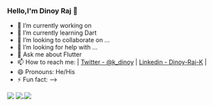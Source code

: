 ### Hello,I'm Dinoy Raj 👋





- 🔭 I’m currently working on 
- 🌱 I’m currently learning Dart
- 👯 I’m looking to collaborate on ...
- 🤔 I’m looking for help with ...
- 💬 Ask me about Flutter
- 📫 How to reach me: 
| [Twitter - @k_dinoy](https://twitter.com/k_dinoy) |  [Linkedin - Dinoy-Raj-K](https://www.linkedin.com/in/dinoy-raj-k-609542194/) |
- 😄 Pronouns: He/His
- ⚡ Fun fact: 
-->






<img align="center" src="https://github-readme-stats.vercel.app/api?username=Dinoy-Raj&show_icons=true&theme=radical" />


<a href="https://github.com/Dinoy-Raj/SpeechToTextApp">
  <img align="center" src="https://github-readme-stats.vercel.app/api/pin/?username=Dinoy-Raj&repo=SpeechToTextApp" />
</a>
<a href="https://github.com/Dinoy-Raj/anonymousapp">
  <img align="center" src="https://github-readme-stats.vercel.app/api/pin/?username=Dinoy-Raj&repo=anonymousapp" />
</a>
